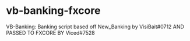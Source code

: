 # vb-banking-fxcore
VB-Banking: Banking script based off New_Banking by VisiBait#0712 AND PASSED TO FXCORE BY Viced#7528
